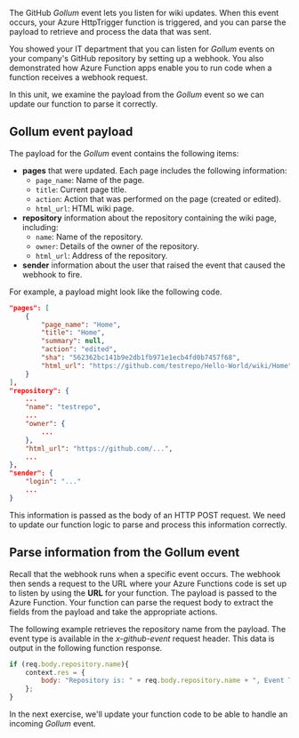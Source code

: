 The GitHub *Gollum* event lets you listen for wiki updates. When this event occurs, your Azure HttpTrigger function is triggered, and you can parse the payload to retrieve and process the data that was sent.

You showed your IT department that you can listen for *Gollum* events on your company's GitHub repository by setting up a webhook. You also demonstrated how Azure Function apps enable you to run code when a function receives a webhook request.

In this unit, we examine the payload from the *Gollum* event so we can update our function to parse it correctly.

## Gollum event payload

The payload for the *Gollum* event contains the following items:

- **pages** that were updated. Each page includes the following information:
  - `page_name`: Name of the page.
  - `title`: Current page title.
  - `action`: Action that was performed on the page (created or edited).
  - `html_url`: HTML wiki page.
- **repository** information about the repository containing the wiki page, including:
  - `name`: Name of the repository.
  - `owner`: Details of the owner of the repository.
  - `html_url`: Address of the repository.
- **sender** information about the user that raised the event that caused the webhook to fire.

For example, a payload might look like the following code.

```json
"pages": [
    {
        "page_name": "Home",
        "title": "Home",
        "summary": null,
        "action": "edited",
        "sha": "562362bc141b9e2db1fb971e1ecb4fd0b7457f68",
        "html_url": "https://github.com/testrepo/Hello-World/wiki/Home"
    }
],
"repository": {
    ...
    "name": "testrepo",
    ...
    "owner": {
        ...
    },
    "html_url": "https://github.com/...",
    ...
},
"sender": {
    "login": "..."
    ...
}
```

This information is passed as the body of an HTTP POST request. We need to update our function logic to parse and process this information correctly.

## Parse information from the Gollum event

Recall that the webhook runs when a specific event occurs. The webhook then sends a request to the URL where your Azure Functions code is set up to listen by using the **URL** for your function. The payload is passed to the Azure Function. Your function can parse the request body to extract the fields from the payload and take the appropriate actions.

The following example retrieves the repository name from the payload. The event type is available in the *x-github-event* request header. This data is output in the following function response.

```JavaScript
if (req.body.repository.name){
    context.res = {
        body: "Repository is: " + req.body.repository.name + ", Event Type is: " + req.headers['x-github-event']
    };
}
```

In the next exercise, we'll update your function code to be able to handle an incoming *Gollum* event.

